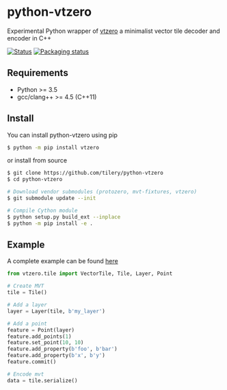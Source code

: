 # python-vtzero

Experimental Python wrapper of [vtzero](https://github.com/mapbox/vtzero) a minimalist vector tile decoder and encoder in C++

[![Status](https://github.com/tilery/python-vtzero/workflows/CI/badge.svg)](https://github.com/tilery/python-vtzero/actions?query=workflow%3ACI)
[![Packaging status](https://badge.fury.io/py/vtzero.svg)](https://badge.fury.io/py/vtzero)


## Requirements

- Python >= 3.5
- gcc/clang++ >= 4.5 (C++11)

## Install

You can install python-vtzero using pip

```bash
$ python -m pip install vtzero
```

or install from source

```bash
$ git clone https://github.com/tilery/python-vtzero
$ cd python-vtzero

# Download vendor submodules (protozero, mvt-fixtures, vtzero)
$ git submodule update --init

# Compile Cython module
$ python setup.py build_ext --inplace
$ python -m pip install -e .
```

## Example

A complete example can be found [here](example/__init__.py)

```python
from vtzero.tile import VectorTile, Tile, Layer, Point

# Create MVT
tile = Tile()

# Add a layer
layer = Layer(tile, b'my_layer')

# Add a point
feature = Point(layer)
feature.add_points(1)
feature.set_point(10, 10)
feature.add_property(b'foo', b'bar')
feature.add_property(b'x', b'y')
feature.commit()

# Encode mvt
data = tile.serialize()
```
